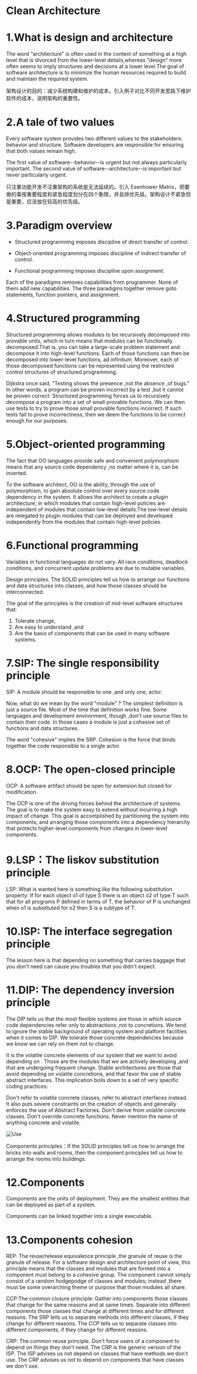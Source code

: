 # Clean Architecture

# 1.What is design and architecture

The word “architecture” is often used in the context of something at a high level that is divorced from the lower-level details,whereas "design" more often seems to imply structures and decisions at a lower level.The goal of software architecture is to minimize the human resources required to build and maintain the required system.

架构设计的目的：减少系统构建和维护的成本。引入例子对比不同开发思路下维护软件的成本，说明架构的重要性。

# 2.A tale of two values

Every software system provides two different values to the stakeholders: behavior and structure. Software developers are responsible for ensuring that both values remain high.

The first value of software--behavior--is urgent but not always particularly important. The second value of software--architecture--is important but never particularly urgent.

只注重功能开发不注重架构的系统是无法延续的。引入 Esenhower Matrix，把要做的事按重要程度和紧急程度划分在四个象限，并且排优先级。架构设计不紧急但是重要，应该放在较高的优先级。

# 3.Paradigm overview

- Structured programming imposes discipline of direct transfer of control.

- Object-oriented programming imposes discipline of indirect transfer of control.

- Functional programming imposes discipline upon assignment.

Each of the paradigms removes capabilities from programmer. None of them add new capabilities. The three paradigms together remove goto statements, function pointers, and assignment.

# 4.Structured programming

Structured programming allows modules to be recursively decomposed into provable units, which in turn means that modules can be functionally decomposed.That is, you can take a large-scale problem statement and decompose it into high-level functions. Each of those functions can then be decomposed into lower-level functions, ad infinitum. Moreover, each of those decomposed functions can be represented using the restricted control structures of structured programming.

Dijkstra once said, "Testing shows the presence ,not the absence ,of bugs." In other words, a program can be proven incorrect by a test ,but it cannot be proven correct. Structured programming forces us to recursively decompose a program into a set of small provable functions. We can then use tests to try to prove those small provable functions incorrect. If such tests fail to prove incorrectness, then we deem the functions to be correct enough for our purposes.

# 5.Object-oriented programming

The fact that OO languages provide safe and convenient polymorphism means that any source code dependency ,no matter where it is, can be inverted.

To the software architect, OO is the ability, through the use of polymorphism, to gain absolute control over every source code dependency in the system. It allows the architect to create a plugin architecture, in which modules that contain high-level policies are independent of modules that contain low-level details.The low-level details are relegated to plugin modules that can be deployed and developed independently from the modules that contain high-level policies.

# 6.Functional programming

Variables in functional languages do not vary. All race conditions, deadlock conditions, and concurrent update problems are due to mutable variables.

Design principles. The SOLID principles tell us how to arrange our functions and data structures into classes, and how those classes should be interconnected.

The goal of the principles is the creation of mid-level software structures that:

1. Tolerate change,
2. Are easy to understand ,and
3. Are the basis of components that can be used in many software systems.

# 7.SIP: The single responsibility principle

SIP: A module should be responsible to one ,and only one, actor.

Now, what do we mean by the word "module" ? The simplest definition is just a source file. Most of the time that definition works fine. Some languages and development environment, though ,don't use source files to contain their code. In those cases a module is just a cohesive set of functions and data structures.

The word "cohesive" implies the SRP. Cohesion is the force that binds together the code responsible to a single actor.

# 8.OCP: The open-closed principle

OCP: A software artifact should be open for extension but closed for modification.

The OCP is one of the driving forces behind the architecture of systems. The goal is to make the system easy to extend without incurring a high impact of change. This goal is accomplished by partitioning the system into components, and arranging those components into a dependency hierarchy that protects higher-level components from changes in lower-level components.

# 9.LSP：The liskov substitution principle

LSP: What is wanted here is something like the following substitution property: If for each object o1 of type S there is an object o2 of type T such that for all programs P defined in terms of T, the behavior of P is unchanged when o1 is substituted for o2 then S is a subtype of T.

# 10.ISP: The interface segregation principle

The lesson here is that depending on something that carries baggage that you don't need can cause you troubles that you didn't expect.

# 11.DIP: The dependency inversion principle

The DIP tells us that the most flexible systems are those in which source code dependencies refer only to abstractions ,not to concretions. We tend to ignore the stable background of operating system and platform facilities when it comes to DIP. We tolerate those concrete dependencies because we know we can rely on them not to change.

It is the volatile concrete elements of our system that we want to avoid depending on . Those are the modules that we are actively developing ,and that are undergoing frequent change. Stable architectures are those that avoid depending on volatile concretions, and that favor the use of stable abstract interfaces. This implication boils down to a set of very specific coding practices:

Don't refer to volatile concrete classes, refer to abstract interfaces instead. It also puts severe constraints on the creation of objects and generally enforces the use of Abstract Factories. Don't derive from volatile concrete classes. Don't override concrete functions. Never mention the name of anything concrete and volatile.

![Use](https://i.postimg.cc/htx9dGBj/image.png)

Components principles：If the SOLID principles tell us how to arrange the bricks into walls and rooms, then the component principles tell us how to arrange the rooms into buildings.

# 12.Components

Components are the units of deployment. They are the smallest entities that can be deployed as part of a system.

Components can be linked together into a single executable.

# 13.Components cohesion

REP: The reuse/release equivalence principle ,the granule of reuse is the granule of release. For a software design and architecture point of view, this principle means that the classes and modules that are formed into a component must belong to a cohesive group. The component cannot simply consist of a random hodgepodge of classes and modules; instead ,there must be some overarching theme or purpose that those modules all share.

CCP:The common closure principle: Gather into components those classes that change for the same reasons and at same times. Separate into different components those classes that change at different times and for different reasons. The SRP tells us to separate methods into different classes, if they change for different reasons. The CCP tells us to separate classes into different components, if they change for different reasons.

CRP: The common reuse principle. Don't force users of a component to depend on things they don't need. The CRP is the generic version of the ISP. The ISP advises us not depend on classes that have methods we don't use. The CRP advises us not to depend on components that have classes we don't use.
